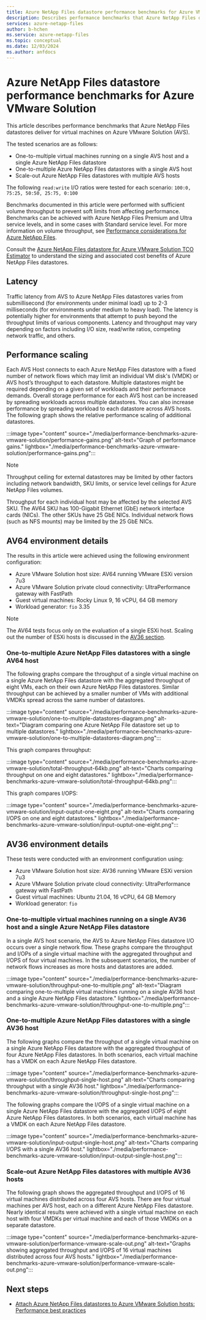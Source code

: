 ```yaml
---
title: Azure NetApp Files datastore performance benchmarks for Azure VMware Solution | Microsoft Docs
description: Describes performance benchmarks that Azure NetApp Files datastores deliver for virtual machines on Azure VMware Solution.
services: azure-netapp-files
author: b-hchen
ms.service: azure-netapp-files
ms.topic: conceptual
ms.date: 12/03/2024
ms.author: anfdocs
---
```

# Azure NetApp Files datastore performance benchmarks for Azure VMware Solution

This article describes performance benchmarks that Azure NetApp Files datastores deliver for virtual machines on Azure VMware Solution (AVS). 

The tested scenarios are as follows: 
* One-to-multiple virtual machines running on a single AVS host and a single Azure NetApp Files datastore   
* One-to-multiple Azure NetApp Files datastores with a single AVS host
* Scale-out Azure NetApp Files datastores with multiple AVS hosts 

The following `read:write` I/O ratios were tested for each scenario: `100:0, 75:25, 50:50, 25:75, 0:100` 

Benchmarks documented in this article were performed with sufficient volume throughput to prevent soft limits from affecting performance. Benchmarks can be achieved with Azure NetApp Files Premium and Ultra service levels, and in some cases with Standard service level. For more information on volume throughput, see [Performance considerations for Azure NetApp Files](azure-netapp-files-performance-considerations.md).

Consult the [Azure NetApp Files datastore for Azure VMware Solution TCO Estimator](https://aka.ms/anfavscalc) to understand the sizing and associated cost benefits of Azure NetApp Files datastores.

## Latency

Traffic latency from AVS to Azure NetApp Files datastores varies from submillisecond (for environments under minimal load) up to 2-3 milliseconds (for environments under medium to heavy load). The latency is potentially higher for environments that attempt to push beyond the throughput limits of various components. Latency and throughput may vary depending on factors including I/O size, read/write ratios, competing network traffic, and others.

## Performance scaling 

Each AVS Host connects to each Azure NetApp Files datastore with a fixed number of network flows which may limit an individual VM disk's (VMDK) or AVS host’s throughput to each datastore. Multiple datastores might be required depending on a given set of workloads and their performance demands. Overall storage performance for each AVS host can be increased by spreading workloads across multiple datastores. You can also increase performance by spreading workload to each datastore across AVS hosts. The following graph shows the relative performance scaling of additional datastores. 

:::image type="content" source="./media/performance-benchmarks-azure-vmware-solution/performance-gains.png" alt-text="Graph of performance gains." lightbox="./media/performance-benchmarks-azure-vmware-solution/performance-gains.png":::

>[!NOTE]
>Throughput ceiling for external datastores may be limited by other factors including network bandwidth, SKU limits, or service level ceilings for Azure NetApp Files volumes.

Throughput for each individual host may be affected by the selected AVS SKU. The AV64 SKU has 100-Gigabit Ethernet (GbE) network interface cards (NICs). The other SKUs have 25 GbE NICs. Individual network flows (such as NFS mounts) may be limited by the 25 GbE NICs. 

## AV64 environment details  

The results in this article were achieved using the following environment configuration:

* Azure VMware Solution host size: AV64 running VMware ESXi version 7u3
* Azure VMware Solution private cloud connectivity: UltraPerformance gateway with FastPath
* Guest virtual machines: Rocky Linux 9, 16 vCPU, 64 GB memory
* Workload generator: `fio` 3.35

>[!NOTE]
> The AV64 tests focus only on the evaluation of a single ESXi host. Scaling out the number of ESXi hosts is discussed in the [AV36 section](#av-36-environment-details).

### One-to-multiple Azure NetApp Files datastores with a single AV64 host

The following graphs compare the throughput of a single virtual machine on a single Azure NetApp Files datastore with the aggregated throughput of eight VMs, each on their own Azure NetApp Files datastores. Similar throughput can be achieved by a smaller number of VMs with additional VMDKs spread across the same number of datastores. 

:::image type="content" source="./media/performance-benchmarks-azure-vmware-solution/one-to-multiple-datastores-diagram.png" alt-text="Diagram comparing one Azure NetApp File datastore set up to multiple datastores." lightbox="./media/performance-benchmarks-azure-vmware-solution/one-to-multiple-datastores-diagram.png":::

This graph compares throughput:

:::image type="content" source="./media/performance-benchmarks-azure-vmware-solution/total-throughput-64kb.png" alt-text="Charts comparing throughput on one and eight datastores." lightbox="./media/performance-benchmarks-azure-vmware-solution/total-throughput-64kb.png":::

This graph compares I/OPS:

:::image type="content" source="./media/performance-benchmarks-azure-vmware-solution/input-ouptut-one-eight.png" alt-text="Charts comparing I/OPS on one and eight datastores." lightbox="./media/performance-benchmarks-azure-vmware-solution/input-ouptut-one-eight.png":::

## AV36 environment details

These tests were conducted with an environment configuration using:

- Azure VMware Solution host size: AV36 running VMware ESXi version 7u3
- Azure VMware Solution private cloud connectivity: UltraPerformance gateway with FastPath
- Guest virtual machines: Ubuntu 21.04, 16 vCPU, 64 GB Memory
- Workload generator: `fio`

### One-to-multiple virtual machines running on a single AV36 host and a single Azure NetApp Files datastore

In a single AVS host scenario, the AVS to Azure NetApp Files datastore I/O occurs over a single network flow. These graphs compare the throughput and I/OPs of a single virtual machine with the aggregated throughput and I/OPS of four virtual machines. In the subsequent scenarios, the number of network flows increases as more hosts and datastores are added.

:::image type="content" source="./media/performance-benchmarks-azure-vmware-solution/throughput-one-to-multiple.png" alt-text="Diagram comparing one-to-multiple virtual machines running on a single AV36 host and a single Azure NetApp Files datastore." lightbox="./media/performance-benchmarks-azure-vmware-solution/throughput-one-to-multiple.png":::

### One-to-multiple Azure NetApp Files datastores with a single AV36 host

The following graphs compare the throughput of a single virtual machine on a single Azure NetApp Files datastore with the aggregated throughput of four Azure NetApp Files datastores. In both scenarios, each virtual machine has a VMDK on each Azure NetApp Files datastore.

:::image type="content" source="./media/performance-benchmarks-azure-vmware-solution/throughput-single-host.png" alt-text="Charts comparing throughput with a single AV36 host." lightbox="./media/performance-benchmarks-azure-vmware-solution/throughput-single-host.png":::

The following graphs compare the I/OPS of a single virtual machine on a single Azure NetApp Files datastore with the aggregated I/OPS of eight Azure NetApp Files datastores. In both scenarios, each virtual machine has a VMDK on each Azure NetApp Files datastore.

:::image type="content" source="./media/performance-benchmarks-azure-vmware-solution/input-output-single-host.png" alt-text="Charts comparing I/OPS with a single AV36 host." lightbox="./media/performance-benchmarks-azure-vmware-solution/input-output-single-host.png":::

### Scale-out Azure NetApp Files datastores with multiple AV36 hosts

The following graph shows the aggregated throughput and I/OPS of 16 virtual machines distributed across four AVS hosts. There are four virtual machines per AVS host, each on a different Azure NetApp Files datastore.
Nearly identical results were achieved with a single virtual machine on each host with four VMDKs per virtual machine and each of those VMDKs on a separate datastore.

:::image type="content" source="./media/performance-benchmarks-azure-vmware-solution/performance-vmware-scale-out.png" alt-text="Graphs showing aggregated throughput and I/OPS of 16 virtual machines distributed across four AVS hosts." lightbox="./media/performance-benchmarks-azure-vmware-solution/performance-vmware-scale-out.png":::

## Next steps

- [Attach Azure NetApp Files datastores to Azure VMware Solution hosts: Performance best practices ](../azure-vmware/attach-azure-netapp-files-to-azure-vmware-solution-hosts.md#performance-best-practices)

